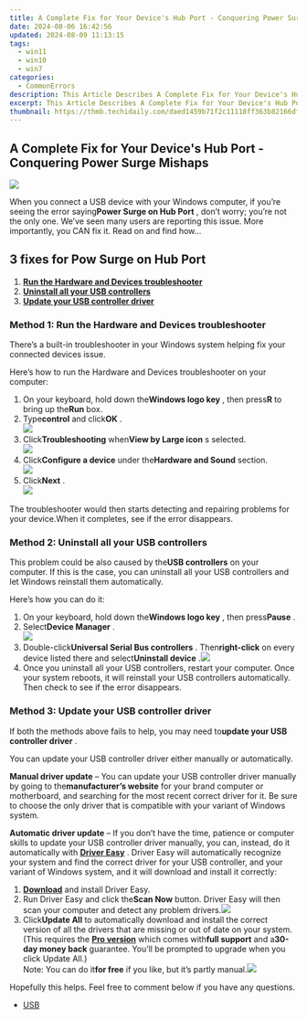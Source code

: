 ```yaml
---
title: A Complete Fix for Your Device's Hub Port - Conquering Power Surge Mishaps
date: 2024-08-06 16:42:56
updated: 2024-08-09 11:13:15
tags:
  - win11
  - win10
  - win7
categories:
  - CommonErrors
description: This Article Describes A Complete Fix for Your Device's Hub Port - Conquering Power Surge Mishaps
excerpt: This Article Describes A Complete Fix for Your Device's Hub Port - Conquering Power Surge Mishaps
thumbnail: https://thmb.techidaily.com/daed1459b71f2c11118ff363b82166df3949711b8db94af4f668119ff4d60331.jpg
---
```


## A Complete Fix for Your Device's Hub Port - Conquering Power Surge Mishaps

![](https://images.drivereasy.com/wp-content/uploads/2018/09/img_5b9f732218c35.jpg)

 When you connect a USB device with your Windows computer, if you’re seeing the error saying**Power Surge on Hub Port** , don’t worry; you’re not the only one. We’ve seen many users are reporting this issue. More importantly, you CAN fix it. Read on and find how…

## 3 fixes for Pow Surge on Hub Port

1. **[Run the Hardware and Devices troubleshooter](https://tools.techidaily.com/drivereasy/download/)**
2. **[Uninstall all your USB controllers](https://tools.techidaily.com/drivereasy/download/)**
3. **[Update your USB controller driver](https://tools.techidaily.com/drivereasy/download/)**

### Method 1: Run the Hardware and Devices troubleshooter

 There’s a built-in troubleshooter in your Windows system helping fix your connected devices issue.

 Here’s how to run the Hardware and Devices troubleshooter on your computer:

1. On your keyboard, hold down the**Windows logo key** , then press**R** to bring up the**Run** box.
2. Type**control** and click**OK** .  
![](https://images.drivereasy.com/wp-content/uploads/2018/09/img_5b9f73a44c3ed.png)
3. Click**Troubleshooting** when**View by Large icon** s selected.  
![](https://images.drivereasy.com/wp-content/uploads/2018/09/img_5b9f745c8d6e2.jpg)
4. Click**Configure a device** under the**Hardware and Sound** section.  
![](https://images.drivereasy.com/wp-content/uploads/2018/09/img_5b9f743777268.jpg)
5. Click**Next** .  
![](https://images.drivereasy.com/wp-content/uploads/2018/09/img_5b9f7479dd3a6.jpg)

 The troubleshooter would then starts detecting and repairing problems for your device.When it completes, see if the error disappears.

### Method 2: Uninstall all your USB controllers

 This problem could be also caused by the**USB controllers** on your computer. If this is the case, you can uninstall all your USB controllers and let Windows reinstall them automatically.

Here’s how you can do it:

1. On your keyboard, hold down the**Windows logo key** , then press**Pause** .
2. Select**Device Manager** .  
![](https://images.drivereasy.com/wp-content/uploads/2018/09/img_5b9f75c1733eb.jpg)
3. Double-click**Universal Serial Bus controllers** . Then**right-click** on every device listed there and select**Uninstall device** .![](https://images.drivereasy.com/wp-content/uploads/2018/09/img_5b9f7575e979a.jpg)
4. Once you uninstall all your USB controllers, restart your computer. Once your system reboots, it will reinstall your USB controllers automatically. Then check to see if the error disappears.

### Method 3: Update your USB controller driver

 If both the methods above fails to help, you may need to**update your USB controller driver** .

 You can update your USB controller driver either manually or automatically.

**Manual driver update** – You can update your USB controller driver manually by going to the**manufacturer’s website** for your brand computer or motherboard, and searching for the most recent correct driver for it. Be sure to choose the only driver that is compatible with your variant of Windows system.

**Automatic driver update** – If you don’t have the time, patience or computer skills to update your USB controller driver manually, you can, instead, do it automatically with **[Driver Easy](https://tools.techidaily.com/drivereasy/download/)**  . Driver Easy will automatically recognize your system and find the correct driver for your USB controller, and your variant of Windows system, and it will download and install it correctly:

1. **[Download](https://tools.techidaily.com/drivereasy/download/)**  and install Driver Easy.
2. Run Driver Easy and click the**Scan Now** button. Driver Easy will then scan your computer and detect any problem drivers.![](https://images.drivereasy.com/wp-content/uploads/2018/09/img_5b9f7c09b2a28.jpg)
3. Click**Update All** to automatically download and install the correct version of all the drivers that are missing or out of date on your system. (This requires the **[Pro version](https://tools.techidaily.com/drivereasy/download/)**  which comes with**full support** and a**30-day money back** guarantee. You’ll be prompted to upgrade when you click Update All.)  
 Note: You can do it**for free** if you like, but it’s partly manual.![](https://images.drivereasy.com/wp-content/uploads/2018/09/img_5b9f7b31a785d.jpg)

 Hopefully this helps. Feel free to comment below if you have any questions.

* [USB](https://tools.techidaily.com/drivereasy/download/)

<ins class="adsbygoogle"
     style="display:block"
     data-ad-format="autorelaxed"
     data-ad-client="ca-pub-7571918770474297"
     data-ad-slot="1223367746"></ins>



<ins class="adsbygoogle"
     style="display:block"
     data-ad-client="ca-pub-7571918770474297"
     data-ad-slot="8358498916"
     data-ad-format="auto"
     data-full-width-responsive="true"></ins>
